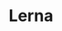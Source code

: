 ---
git: https://github.com/lerna/lerna
logohandle: lernajsio
sort: lernajs
title: Lerna
twitter: https://x.com/lernajs
website: https://lernajs.io/
---